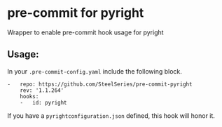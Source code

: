 # pre-commit for pyright
Wrapper to enable pre-commit hook usage for pyright

## Usage:
In your `.pre-commit-config.yaml` include the following block.

```
-   repo: https://github.com/SteelSeries/pre-commit-pyright
    rev: '1.1.264'
    hooks:
    -   id: pyright
```

If you have a `pyrightconfiguration.json` defined, this hook will honor it.
